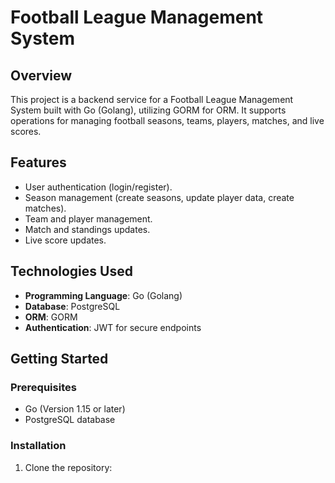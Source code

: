 # Football League Management System

## Overview
This project is a backend service for a Football League Management System built with Go (Golang), utilizing GORM for ORM. It supports operations for managing football seasons, teams, players, matches, and live scores.

## Features
- User authentication (login/register).
- Season management (create seasons, update player data, create matches).
- Team and player management.
- Match and standings updates.
- Live score updates.

## Technologies Used
- **Programming Language**: Go (Golang)
- **Database**: PostgreSQL
- **ORM**: GORM
- **Authentication**: JWT for secure endpoints

## Getting Started

### Prerequisites
- Go (Version 1.15 or later)
- PostgreSQL database

### Installation
1. Clone the repository:
